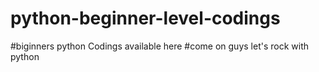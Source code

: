 # python-beginner-level-codings
#biginners python Codings available here
#come on guys let's rock with python
